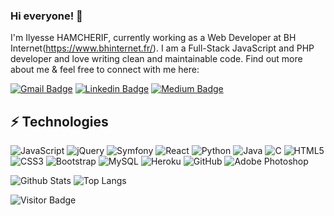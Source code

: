 ### Hi everyone! 👋

I'm Ilyesse HAMCHERIF, currently working as a Web Developer at BH Internet(https://www.bhinternet.fr/). I am a Full-Stack JavaScript and PHP developer and love writing clean and maintainable code. Find out more about me & feel free to connect with me here:

[![Gmail Badge](https://img.shields.io/badge/-contact@ilyessehamcherif.fr-c14438?style=flat-square&logo=Gmail&logoColor=white&link=mailto:contact@ilyessehamcherif.fr)](mailto:contact@ilyessehamcherif.fr)
[![Linkedin Badge](https://img.shields.io/badge/-ludehsar-blue?style=flat-square&logo=Linkedin&logoColor=white&link=https://www.linkedin.com/in/ilyessehamcherif/)](https://www.linkedin.com/in/ilyessehamcherif/)
[![Medium Badge](https://img.shields.io/badge/ilyesse-hamcherif-12100E?style=flat-square&logo=medium&logoColor=white&link=https://www.ilyessehamcherif.com/)](https://www.ilyessehamcherif.com/)


## ⚡ Technologies

![JavaScript](https://img.shields.io/badge/-JavaScript-black?style=flat-square&logo=javascript)
![jQuery](https://img.shields.io/badge/jquery-%230769AD.svg?style=for-the-badge&logo=jquery&logoColor=white)
![Symfony](https://img.shields.io/badge/symfony-%23000000.svg?style=for-the-badge&logo=symfony&logoColor=white)
![React](https://img.shields.io/badge/-React-black?style=flat-square&logo=react)
![Python](https://img.shields.io/badge/-Python-black?style=flat-square&logo=Python)
![Java](https://img.shields.io/badge/java-%23ED8B00.svg?style=for-the-badge&logo=java&logoColor=white)
![C](https://img.shields.io/badge/c-%2300599C.svg?style=for-the-badge&logo=c&logoColor=white)
![HTML5](https://img.shields.io/badge/-HTML5-E34F26?style=flat-square&logo=html5&logoColor=white)
![CSS3](https://img.shields.io/badge/-CSS3-1572B6?style=flat-square&logo=css3)
![Bootstrap](https://img.shields.io/badge/-Bootstrap-563D7C?style=flat-square&logo=bootstrap)
![MySQL](https://img.shields.io/badge/-MySQL-black?style=flat-square&logo=mysql)
![Heroku](https://img.shields.io/badge/-Heroku-430098?style=flat-square&logo=heroku)
![GitHub](https://img.shields.io/badge/-GitHub-181717?style=flat-square&logo=github)
![Adobe Photoshop](https://img.shields.io/badge/adobe%20photoshop-%2331A8FF.svg?style=for-the-badge&logo=adobe%20photoshop&logoColor=white)

![Github Stats](https://github-readme-stats.vercel.app/api?username=ihbzk&count_private=true&show_icons=true&include_all_commits=true)
![Top Langs](https://github-readme-stats.vercel.app/api/top-langs/?username=ihbzkr&hide=TeX&layout=compact)

![Visitor Badge](https://visitor-badge.laobi.icu/badge?page_id=ihbzk.ihbzk)
